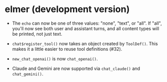 # elmer (development version)

* The `echo` can now be one of three values: "none", "text", or "all". If "all", you'll now see both user and assistant turns, and all content types will be printed, not just text.

* `chat$register_tool()` now takes an object created by `ToolDef()`. This makes it a little easier to reuse tool definitions (#32).

* `new_chat_openai()` is now `chat_openai()`.

* Claude and Gemini are now supported via `chat_claude()` and `chat_gemini()`.
